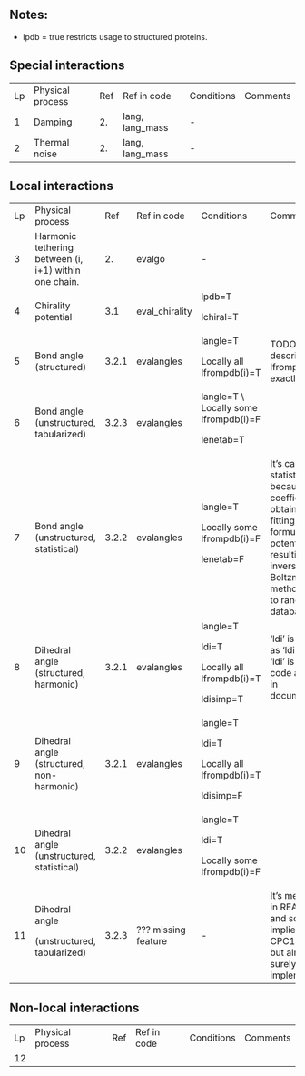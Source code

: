 

## Notes:



*   lpdb = true restricts usage to structured proteins.


## Special interactions


<table>
  <tr>
   <td>Lp
   </td>
   <td>Physical process
   </td>
   <td>Ref
   </td>
   <td>Ref in code
   </td>
   <td>Conditions
   </td>
   <td>Comments
   </td>
  </tr>
  <tr>
   <td>1
   </td>
   <td>Damping
   </td>
   <td>2.
   </td>
   <td>lang, lang_mass
   </td>
   <td>-
   </td>
   <td>
   </td>
  </tr>
  <tr>
   <td>2
   </td>
   <td>Thermal noise
   </td>
   <td>2.
   </td>
   <td>lang, lang_mass
   </td>
   <td>-
   </td>
   <td>
   </td>
  </tr>
</table>



## Local interactions


<table>
  <tr>
   <td>Lp
   </td>
   <td>Physical process
   </td>
   <td>Ref
   </td>
   <td>Ref in code
   </td>
   <td>Conditions
   </td>
   <td>Comments
   </td>
  </tr>
  <tr>
   <td>3
   </td>
   <td>Harmonic tethering between (i, i+1) within one chain.
   </td>
   <td>2. 
   </td>
   <td>evalgo
   </td>
   <td>-
   </td>
   <td>
   </td>
  </tr>
  <tr>
   <td>4
   </td>
   <td>Chirality potential
   </td>
   <td>3.1
   </td>
   <td>eval_chirality
   </td>
   <td>lpdb=T
<p>
lchiral=T
   </td>
   <td>
   </td>
  </tr>
  <tr>
   <td>5
   </td>
   <td>Bond angle (structured)
   </td>
   <td>3.2.1
   </td>
   <td>evalangles
   </td>
   <td>langle=T
<p>
Locally all lfrompdb(i)=T
   </td>
   <td>TODO: describe lfrompdb exactly
   </td>
  </tr>
  <tr>
   <td>6
   </td>
   <td>Bond angle (unstructured, tabularized)
   </td>
   <td>3.2.3
   </td>
   <td>evalangles
   </td>
   <td>langle=T \
Locally some lfrompdb(i)=F
<p>
lenetab=T
   </td>
   <td>
   </td>
  </tr>
  <tr>
   <td>7
   </td>
   <td>Bond angle (unstructured, statistical)
   </td>
   <td>3.2.2
   </td>
   <td>evalangles
   </td>
   <td>langle=T
<p>
Locally some lfrompdb(i)=F
<p>
lenetab=F
   </td>
   <td>It’s called statistical, because its coefficients are obtained from fitting the formulas to potentials resulting from inverse Boltzmann method applied to random coil database.
   </td>
  </tr>
  <tr>
   <td>8
   </td>
   <td>Dihedral angle (structured, harmonic)
   </td>
   <td>3.2.1
   </td>
   <td>evalangles
   </td>
   <td>langle=T
<p>
ldi=T
<p>
Locally all lfrompdb(i)=T
<p>
ldisimp=T
   </td>
   <td>‘ldi’ is the same as ‘ldih’, but ‘ldi’ is used in code and ‘ldih’ in documentation.
   </td>
  </tr>
  <tr>
   <td>9
   </td>
   <td>Dihedral angle (structured, non-harmonic)
   </td>
   <td>3.2.1
   </td>
   <td>evalangles
   </td>
   <td>langle=T
<p>
ldi=T
<p>
Locally all lfrompdb(i)=T
<p>
ldisimp=F
   </td>
   <td>
   </td>
  </tr>
  <tr>
   <td>10
   </td>
   <td>Dihedral angle (unstructured, statistical)
   </td>
   <td>3.2.2
   </td>
   <td>evalangles
   </td>
   <td>langle=T
<p>
ldi=T
<p>
Locally some lfrompdb(i)=F
   </td>
   <td>
   </td>
  </tr>
  <tr>
   <td>11
   </td>
   <td>Dihedral angle
<p>
(unstructured, tabularized)
   </td>
   <td>3.2.3
   </td>
   <td>??? missing feature
   </td>
   <td>-
   </td>
   <td>It’s mentioned in README.txt and somehow implied in CPC14/3.2.3, but almost surely isn’t implemented.
   </td>
  </tr>
</table>



## Non-local interactions


<table>
  <tr>
   <td>Lp
   </td>
   <td>Physical process
   </td>
   <td>Ref
   </td>
   <td>Ref in code
   </td>
   <td>Conditions
   </td>
   <td>Comments
   </td>
  </tr>
  <tr>
   <td>12
   </td>
   <td>
   </td>
   <td>
   </td>
   <td>
   </td>
   <td>
   </td>
   <td>
   </td>
  </tr>
</table>


